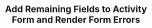 ---
title: Add Remaining Fields to Activity Form and Render Form Errors
video: https://www.youtube.com/embed/tpl3kFFOotM
position: 22
commits:
     - https://github.com/stevepolitodesign/stridecatcher/commit/1f7913afac2057667506b3581c21321f00fa8325
     - https://github.com/stevepolitodesign/stridecatcher/commit/ecb79fc393fb42cebbb2c83c547d2d5a155619ca
resources:
     - https://stackoverflow.com/questions/24193814/select-enum-from-form-to-set-role/27965494#27965494
     - https://api.rubyonrails.org/classes/ActionView/Helpers/TextHelper.html#method-i-pluralize
     - https://getbootstrap.com/docs/4.5/components/forms/#select-menu
     - https://stackoverflow.com/a/1020571
---